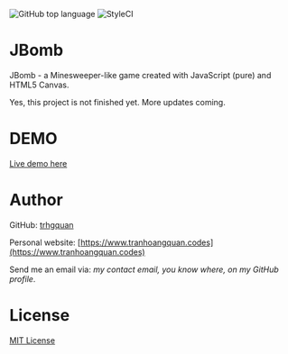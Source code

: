 ![GitHub top language](https://img.shields.io/github/languages/top/trhgquan/jbomb?style=flat-square)
![StyleCI](https://github.styleci.io/repos/196590548/shield)

# JBomb
JBomb - a Minesweeper-like game created with JavaScript (pure) and HTML5 Canvas.

Yes, this project is not finished yet. More updates coming.

# DEMO
[Live demo here](https://trhgquan.github.io/JBomb/index.html)

# Author
GitHub: [trhgquan](https://github.com/trhgquan)

Personal website: [https://www.tranhoangquan.codes](https://www.tranhoangquan.codes)

Send me an email via: *my contact email, you know where, on my GitHub profile*.

# License
[MIT License](https://github.com/trhgquan/JBomb/blob/master/LICENSE)
